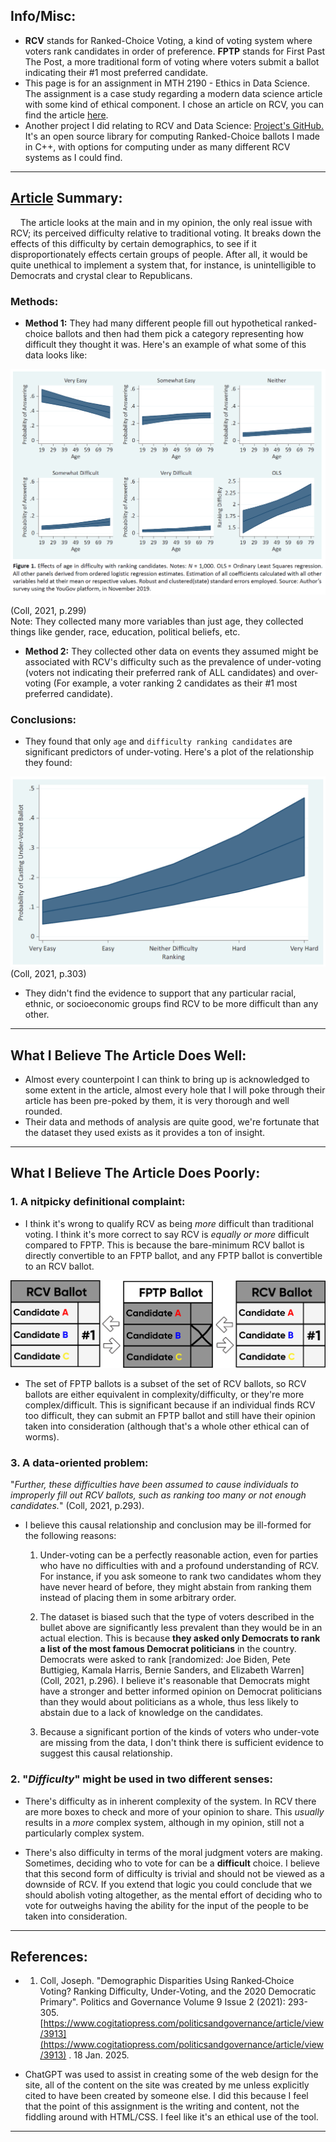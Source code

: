 ## Info/Misc:
- **RCV** stands for Ranked-Choice Voting, a kind of voting system where voters rank candidates in order of preference. **FPTP** stands for First Past The Post, a more traditional form of voting where voters submit a ballot indicating their #1 most preferred candidate.
- This page is for an assignment in MTH 2190 - Ethics in Data Science. The assignment is a case study regarding a modern data science article with some kind of ethical component. I chose an article on RCV, you can find the article [here](https://www.cogitatiopress.com/politicsandgovernance/article/view/3913).
- Another project I did relating to RCV and Data Science: [Project's GitHub.](https://github.com/rheffelman/ranked-choice-voting) It's an open source library for computing Ranked-Choice ballots I made in C++, with options for computing under as many different RCV systems as I could find.

---

## [Article](https://www.cogitatiopress.com/politicsandgovernance/article/view/3913) Summary:

&nbsp;&nbsp;&nbsp;&nbsp;The article looks at the main and in my opinion, the only real issue with RCV; its perceived difficulty relative to traditional voting. It breaks down the effects of this difficulty by certain demographics, to see if it disproportionately effects certain groups of people. After all, it would be quite unethical to implement a system that, for instance, is unintelligible to Democrats and crystal clear to Republicans.


### **Methods:**
- **Method 1:** They had many different people fill out hypothetical ranked-choice ballots and then had them pick a category representing how difficult they thought it was. Here's an example of what some of this data looks like:

![RCV_plot_1](../materials/RCV_article_plots.png)

(Coll, 2021, p.299)<br>
Note: They collected many more variables than just age, they collected things like gender, race, education, political beliefs, etc.

- **Method 2:** They collected other data on events they assumed might be associated with RCV's difficulty such as the prevalence of under-voting (voters not indicating their preferred rank of ALL candidates) and over-voting (For example, a voter ranking 2 candidates as their #1 most preferred candidate).


### **Conclusions:**
- They found that only `age` and `difficulty ranking candidates` are significant predictors of under-voting. Here's a plot of the relationship they found:

![RCV_plot_2](../materials/RCV_plot_2.png)
(Coll, 2021, p.303)<br>
- They didn't find the evidence to support that any particular racial, ethnic, or socioeconomic groups find RCV to be more difficult than any other.

---

## What I Believe The Article Does Well:

- Almost every counterpoint I can think to bring up is acknowledged to some extent in the article, almost every hole that I will poke through their article has been pre-poked by them, it is very thorough and well rounded.
- Their data and methods of analysis are quite good, we're fortunate that the dataset they used exists as it provides a ton of insight.

---

## What I Believe The Article Does Poorly:

### 1. A nitpicky definitional complaint:
-  I think it's wrong to qualify RCV as being *more* difficult than traditional voting. I think it's more correct to say RCV is *equally or more* difficult compared to FPTP. This is because the bare-minimum RCV ballot is directly convertible to an FPTP ballot, and any FPTP ballot is convertible to an RCV ballot.

![RCV_FPTP_diagram](../materials/rcv_dia_4-edit.png)
- The set of FPTP ballots is a subset of the set of RCV ballots, so RCV ballots are either equivalent in complexity/difficulty, or they're more complex/difficult. This is significant because if an individual finds RCV too difficult, they can submit an FPTP ballot and still have their opinion taken into consideration (although that's a whole other ethical can of worms).

### 3. A data-oriented problem:

"*Further, these difficulties have been assumed to cause individuals to improperly fill out RCV ballots, such as ranking too many or not enough candidates.*" (Coll, 2021, p.293).

- I believe this causal relationship and conclusion may be ill-formed for the following reasons:
    1. Under-voting can be a perfectly reasonable action, even for parties who have no difficulties with and a profound understanding of RCV. For instance, if you ask someone to rank two candidates whom they have never heard of before, they might abstain from ranking them instead of placing them in some arbitrary order.
    
    2. The dataset is biased such that the type of voters described in the bullet above are significantly less prevalent than they would be in an actual election. This is because **they asked only Democrats to rank a list of the most famous Democrat politicians** in the country. Democrats were asked to rank [randomized: Joe Biden, Pete Buttigieg, Kamala Harris, Bernie Sanders, and Elizabeth Warren] (Coll, 2021, p.296). I believe it's reasonable that Democrats might have a stronger and better informed opinion on Democrat politicians than they would about politicians as a whole, thus less likely to abstain due to a lack of knowledge on the candidates.

    3. Because a significant portion of the kinds of voters who under-vote are missing from the data, I don't think there is sufficient evidence to suggest this causal relationship.

### 2. "*Difficulty*" might be used in two different senses:

- There's difficulty as in inherent complexity of the system. In RCV there are more boxes to check and more of your opinion to share. This *usually* results in a *more* complex system, although in my opinion, still not a particularly complex system.

- There's also difficulty in terms of the moral judgment voters are making. Sometimes, deciding who to vote for can be a **difficult** choice. I believe that this second form of difficulty is trivial and should not be viewed as a downside of RCV. If you extend that logic you could conclude that we should abolish voting altogether, as the mental effort of deciding who to vote for outweighs having the ability for the input of the people to be taken into consideration.


---

## References:

- 1. Coll, Joseph. "Demographic Disparities Using Ranked‐Choice Voting? Ranking Difficulty, Under‐Voting, and the 2020 Democratic Primary". Politics and Governance Volume 9 Issue 2 (2021): 293-305. [https://www.cogitatiopress.com/politicsandgovernance/article/view/3913](https://www.cogitatiopress.com/politicsandgovernance/article/view/3913) . 18 Jan. 2025.

- ChatGPT was used to assist in creating some of the web design for the site, all of the content on the site was created by me unless explicitly cited to have been created by someone else. I did this because I feel that the point of this assignment is the writing and content, not the fiddling around with HTML/CSS. I feel like it's an ethical use of the tool.

--- 